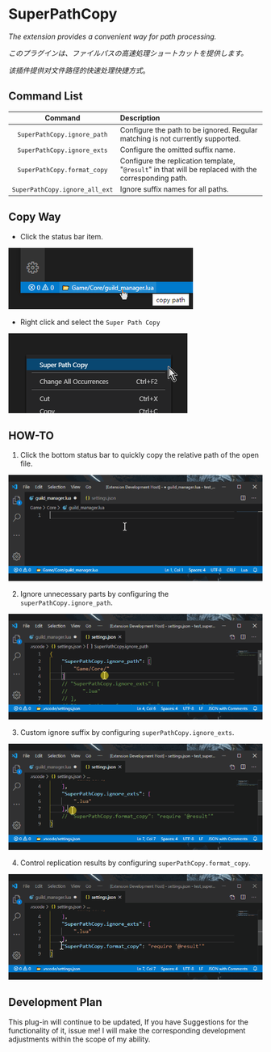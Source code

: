 # **SuperPathCopy**  
*The extension provides a convenient way for path processing.*

*このプラグインは、ファイルパスの高速処理ショートカットを提供します。*

*该插件提供对文件路径的快速处理快捷方式*。

## **Command List**
|            Command             | Description                                                                                        |
| :----------------------------: | :------------------------------------------------------------------------------------------------- |
|  `SuperPathCopy.ignore_path`   | Configure the path to be ignored. Regular matching is not currently supported.                     |
|  `SuperPathCopy.ignore_exts`   | Configure the omitted suffix name.                                                                 |
|  `SuperPathCopy.format_copy`   | Configure the replication template, "`@result`" in that will be replaced with the corresponding path. |
| `SuperPathCopy.ignore_all_ext` | Ignore suffix names for all paths.                                                                 |

## **Copy Way**

- Click the status bar item.

![](https://raw.githubusercontent.com/JiuMengDz/owner_images/master/vscode_extension/superpathcopy/click_status_bar.png)

- Right click and select the `Super Path Copy`
  
![](https://raw.githubusercontent.com/JiuMengDz/owner_images/master/vscode_extension/superpathcopy/right_click_in_context.png)

## **HOW-TO**

1. Click the bottom status bar to quickly copy the relative path of the open file.

![](https://raw.githubusercontent.com/JiuMengDz/owner_images/master/vscode_extension/superpathcopy/normal_test.gif)

2. Ignore unnecessary parts by configuring the `superPathCopy.ignore_path`.

![](https://raw.githubusercontent.com/JiuMengDz/owner_images/master/vscode_extension/superpathcopy/ignore_path_test.gif)

3. Custom ignore suffix by configuring `superPathCopy.ignore_exts`.

![](https://raw.githubusercontent.com/JiuMengDz/owner_images/master/vscode_extension/superpathcopy/ignore_ext_test.gif)

4. Control replication results by configuring `superPathCopy.format_copy`.

![](https://raw.githubusercontent.com/JiuMengDz/owner_images/master/vscode_extension/superpathcopy/format_test.gif)

## **Development Plan**
This plug-in will continue to be updated, If you have Suggestions for the functionality of it, issue me! I will make the corresponding development adjustments within the scope of my ability.